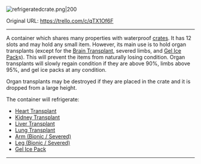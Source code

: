 ![refrigeratedcrate.png\|200](/Items/Refrigerated%20Crate%20-%20Attachments/6811973275003bdb105762be.png)

Original URL: https://trello.com/c/qTX1Of6F

---

A container which shares many properties with waterproof [crates](https://barotraumagame.com/wiki/Crates). It has 12 slots and may hold any small item. However, its main use is to hold organ transplants (except for the [Brain Transplant](Brain%20Transplant.md), severed limbs, and [Gel Ice Pack](Gel%20Ice%20Pack.md)s). This will prevent the items from naturally losing condition. Organ transplants will slowly regain condition if they are above 90%, limbs above 95%, and gel ice packs at any condition.

Organ transplants may be destroyed if they are placed in the crate and it is dropped from a large height.

The container will refrigerate:

- [Heart Transplant](Heart%20Transplant.md)
- [Kidney Transplant](Kidney%20Transplant.md)
- [Liver Transplant](Liver%20Transplant.md)
- [Lung Transplant](Lung%20Transplant.md)
- [Arm (Bionic / Severed)](Arm%20(Bionic%20_%20Severed).md)
- [Leg (Bionic / Severed)](Leg%20(Bionic%20_%20Severed).md)
- [Gel Ice Pack](Gel%20Ice%20Pack.md)

---

